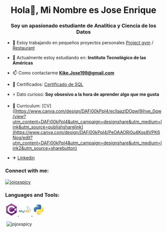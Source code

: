 <h1 align="center">Hola👋, Mi Nombre es Jose Enrique</h1>
<h3 align="center">Soy un apasionado estudiante de Analítica y Ciencia de los Datos</h3>

- 🔭 Estoy trabajando en pequeños proyectos personales  [Project gym](https://github.com/JojoxSpicy/Project-Gym) / [Restaurant](https://github.com/JojoxSpicy/Restaurant)
       

- 🌱 Actualmente estoy estudiando en: **Instituto Tecnológico de las Américas**

- 📫 Como contactarme **Kike.Jose199@gmail.com**

- 📄 Certificados:
       [Certificado de SQL](https://community.open-bootcamp.com/user/jojoxspicy/certificaciones/d638e5a1-7134-4581-8fe0-c49a4855ef57)

- ⚡ Dato curioso: **Soy obsesivo a la hora de aprender algo que me gusta**

- 🧠 Curriculum: [CV]([https://www.canva.com/design/DAFi00kPpI4/eclIaazIDOpwI9ihxe_0qw/view?utm_content=DAFi00kPpI4&utm_campaign=designshare&utm_medium=link&utm_source=publishsharelink](https://www.canva.com/design/DAFi00kPpI4/PeOAAORi0u4Kgs8VPK6Nog/edit?utm_content=DAFi00kPpI4&utm_campaign=designshare&utm_medium=link2&utm_source=sharebutton)

- ✈ [Linkedin](https://www.linkedin.com/public-profile/settings?lipi=urn%3Ali%3Apage%3Ad_flagship3_profile_self_edit_contact-info%3BEAN4kDAcS66IDsX2B09mvQ%3D%3D)

<h3 align="left">Connect with me:</h3>
<p align="left">
<a href="https://instagram.com/jojoxspicy" target="blank"><img align="center" src="https://raw.githubusercontent.com/rahuldkjain/github-profile-readme-generator/master/src/images/icons/Social/instagram.svg" alt="jojoxspicy" height="30" width="40" /></a>
</p>

<h3 align="left">Languages and Tools:</h3>
<p align="left"> <a href="https://www.w3schools.com/cs/" target="_blank" rel="noreferrer"> <img src="https://raw.githubusercontent.com/devicons/devicon/master/icons/csharp/csharp-original.svg" alt="csharp" width="40" height="40"/> </a> <a href="https://www.mysql.com/" target="_blank" rel="noreferrer"> <img src="https://raw.githubusercontent.com/devicons/devicon/master/icons/mysql/mysql-original-wordmark.svg" alt="mysql" width="40" height="40"/> </a> <a href="https://www.python.org" target="_blank" rel="noreferrer"> <img src="https://raw.githubusercontent.com/devicons/devicon/master/icons/python/python-original.svg" alt="python" width="40" height="40"/> </a> </p>

<p>&nbsp;<img align="center" src="https://github-readme-stats.vercel.app/api?username=jojoxspicy&show_icons=true&locale=en" alt="jojoxspicy" /></p>


